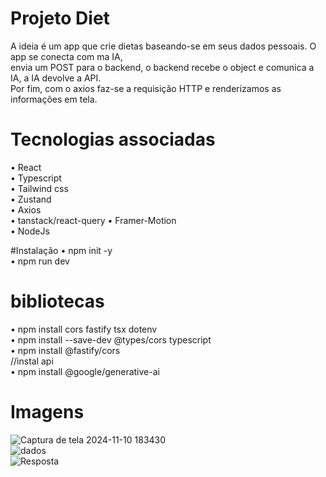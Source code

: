 ﻿# Projeto Diet
 A ideia é um app que crie dietas baseando-se em seus dados pessoais. O app se conecta com ma IA, </br>
 envia um POST para o backend, o backend recebe o object e comunica a IA, a IA devolve a API. </br>
 Por fim, com o axios faz-se a requisição HTTP e renderizamos as informações em tela.</br>

# Tecnologias associadas
• React </br>
• Typescript </br>
• Tailwind css </br>
• Zustand </br>
• Axios </br>
• tanstack/react-query
• Framer-Motion</br>
• NodeJs</br>

#Instalação
• npm init -y</br>
• npm run dev</br>

# bibliotecas
• npm install cors fastify tsx dotenv</br>
• npm install --save-dev @types/cors typescript</br>
• npm install @fastify/cors</br>
//instal api</br>
• npm install @google/generative-ai</br>

# Imagens
 
![Captura de tela 2024-11-10 183430](https://github.com/user-attachments/assets/fc2137e0-e698-4b76-8783-e50591171ced) </br>
![dados](https://github.com/user-attachments/assets/eded96bd-2faf-4d73-b7cf-052253e8be26) </br>
![Resposta](https://github.com/user-attachments/assets/d6b37ae7-acaf-474b-a202-07f286122d16)
